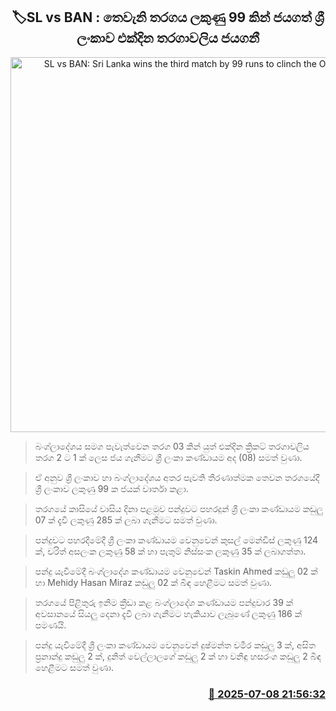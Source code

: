 <p align='center'><b><h2 align='center' title='SL vs BAN: Sri Lanka wins the third match by 99 runs to clinch the ODI series'>🏷SL vs BAN : තෙවැනි තරගය ලකුණු 99 කින් ජයගත් ශ්‍රී ලංකාව එක්දින තරගාවලිය ජයගනී</h2></b></p>
<p align='center'><img src='https://helakuru.sgp1.cdn.digitaloceanspaces.com/esana/images/lib/sl-vs-ban-3rd-odi-mn.jpg' width='600' alt='SL vs BAN: Sri Lanka wins the third match by 99 runs to clinch the ODI series'></p>

> බංග්ලාදේශය සමග පැවැත්වෙන තරග 03 කින් යුත් එක්දින ක්‍රිකට් තරගාවලිය තරග 2 ට 1 ක් ලෙස ජය ගැනීමට ශ්‍රී ලංකා කණ්ඩායම අද (08) සමත් වුණා.

> ඒ අනුව ශ්‍රී ලංකාව හා බංග්ලාදේශය අතර පැවති තීරණාත්මක තෙවන තරගයේදී ශ්‍රී ලංකාව ලකුණු 99 ක ජයක් වාර්තා කළා.

> තරගයේ කාසියේ වාසිය දිනා පළමුව පන්දුවට පහරදුන් ශ්‍රී ලංකා කණ්ඩායම කඩුලු 07 ක් දැවී ලකුණු 285 ක් ලබා ගැනීමට සමත් වුණා.

> පන්දුවට පහරදීමේදී ශ්‍රී ලංකා කණ්ඩායම වෙනුවෙන් කුසල් මෙන්ඩිස් ලකුණු 124 ක්, චරිත් අසලංක ලකුණු 58 ක් හා පැතුම් නිස්සංක ලකුණු 35 ක් ලබාගත්තා.

> පන්දු යැවී‍මේදී බංග්ලාදේශ කණ්ඩායම වෙනුවෙන් Taskin Ahmed කඩුලු 02 ක් හා Mehidy Hasan Miraz කඩුලු 02 ක් බිඳ හෙළීමට සමත් වුණා.

> තරගයේ පිළිතුරු ඉනිම ක්‍රීඩා කළ බංග්ලාදේශ කණ්ඩායම පන්දුවාර 39 ක් අවසානයේ සියලු දෙනා දැවී ලබා ගැනීමට හැකියාව ලැබුණේ ලකුණු 186 ක් පමණයි.

> පන්දු යැවීමේදී ශ්‍රී ලංකා කණ්ඩායම වෙනුවෙන් දුෂ්මන්ත චමීර කඩුලු 3 ක්, අසිත ප්‍රනාන්දු කඩුලු 2 ක්, දුනිත් වෙල්ලාලගේ කඩුලු 2 ක් හා වනිඳු හසරංග කඩුලු 2 බිඳ හෙළීමට සමත් වුණා.



<h3 align='right'><a href='https://www.helakuru.lk/esana/p/111708/'>📅 2025-07-08 21:56:32</a></h3>

